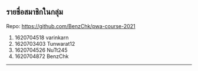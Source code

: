 ## รายชื่อสมาชิกในกลุ่ม

Repo: https://github.com/BenzChk/pwa-course-2021

1. 1620704518 varinkarn
2. 1620703403 Tunwarat12
3. 1620704526 NuTt245
4. 1620704872 BenzChk

----------------------------